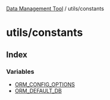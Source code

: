 [Data Management Tool](../../index.md) / utils/constants

# utils/constants

## Index

### Variables

- [ORM\_CONFIG\_OPTIONS](variables/ORM_CONFIG_OPTIONS.md)
- [ORM\_DEFAULT\_DB](variables/ORM_DEFAULT_DB.md)
